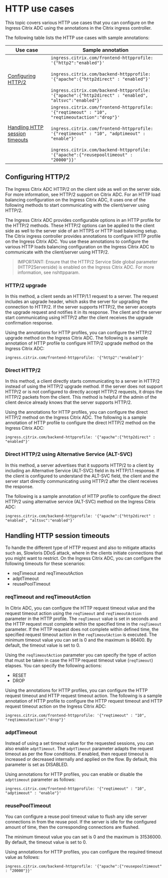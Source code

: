 # HTTP use cases

This topic covers various HTTP use cases that you can configure on the Ingress Citrix ADC using the annotations in the Citrix ingress controller.

The following table lists the HTTP use cases with sample annotations:

| Use case | Sample annotation |
| -------- | ----------------- |
| [Configuring HTTP/2](#configuring-http2) | `ingress.citrix.com/frontend-httpprofile: '{"http2":"enabled"}'` </br> </br>`ingress.citrix.com/backend-httpprofile: '{"apache":{"http2direct" : "enabled"}'` </br></br> `ingress.citrix.com/backend-httpprofile: '{"apache":{"http2direct" : "enabled", "altsvc":"enabled"}'` |
| [Handling HTTP session timeouts](#handling-http-session-timeouts) | `ingress.citrix.com/frontend-httpprofile: '{"reqtimeout" : "10", "reqtimeoutaction":"drop"}'` </br> </br> `ingress.citrix.com/frontend-httpprofile: '{"reqtimeout" : "10", "adptimeout" : "enable"}'` </br> </br>  `ingress.citrix.com/backend-httpprofile: '{"apache":{"reusepooltimeout" : "20000"}}'` |

## Configuring HTTP/2

The Ingress Citrix ADC HTTP/2 on the client side as well on the server side. For more information, see HTTP/2 support on Citrix ADC. For an HTTP load balancing configuration on the Ingress Citrix ADC, it uses one of the following methods to start communicating with the client/server using HTTP/2.

The Ingress Citrix ADC provides configurable options in an HTTP profile for the HTTP/2 methods. These HTTP/2 options can be applied to the client side as well to the server side of an HTTPS or HTTP load balancing setup. The Citrix ingress controller provides annotations to configure HTTP profile on the Ingress Citrix ADC. You use these annotations to configure the various HTTP loads balancing configuration on the Ingress Citrix ADC to communicate with the client/server using HTTP/2.

>IMPORTANT: Ensure that the HTTP/2 Service Side global parameter (HTTP2Serverside) is enabled on the Ingress Citrix ADC. For more information, see nshttpparam.

### HTTP/2 upgrade

In this method, a client sends an HTTP/1.1 request to a server. The request includes an upgrade header, which asks the server for upgrading the connection to HTTP/2. If the server supports HTTP/2, the server accepts the upgrade request and notifies it in its response. The client and the server start communicating using HTTP/2 after the client receives the upgrade confirmation response.

Using the annotations for HTTP profiles, you can configure the HTTP/2 upgrade method on the Ingress Citrix ADC. The following is a sample annotation of HTTP profile to configure HTTP/2 upgrade method on the Ingress Citrix ADC:

    ingress.citrix.com/frontend-httpprofile: '{"http2":"enabled"}'

### Direct HTTP/2

In this method, a client directly starts communicating to a server in HTTP/2 instead of using the HTTP/2 upgrade method. If the server does not support HTTP/2 or is not configured to directly accept HTTP/2 requests, it drops the HTTP/2 packets from the client. This method is helpful if the admin of the client device already knows that the server supports HTTP/2.

Using the annotations for HTTP profiles, you can configure the direct HTTP/2 method on the Ingress Citrix ADC. The following is a sample annotation of HTTP profile to configure the direct HTTP/2 method on the Ingress Citrix ADC:

    ingress.citrix.com/backend-httpprofile: '{"apache":{"http2direct" : "enabled"}'

### Direct HTTP/2 using Alternative Service (ALT-SVC)

In this method, a server advertises that it supports HTTP/2 to a client by including an Alternative Service (ALT-SVC) field in its HTTP/1.1 response. If the client is configured to understand the ALT-SVC field, the client and the server start directly communicating using HTTP/2 after the client receives the response.

The following is a sample annotation of HTTP profile to configure the direct HTTP/2 using alternative service (ALT-SVC) method on the Ingress Citrix ADC:

    ingress.citrix.com/backend-httpprofile: '{"apache":{"http2direct" : "enabled", "altsvc":"enabled"}'

## Handling HTTP session timeouts

To handle the different type of HTTP request and also to mitigate attacks such as, Slowloris DDoS attack, where in the clients initiate connections that you might want to restrict. On the Ingress Citrix ADC, you can configure the following timeouts for these scenarios:

-  reqTimeout and reqTimeoutAction
-  adptTimeout
-  reusePoolTimeout

### reqTimeout and reqTimeoutAction

In Citrix ADC, you can configure the HTTP request timeout value and the request timeout action using the `reqTimeout` and `reqTimeoutAction` parameter in the HTTP profile. The `reqTimeout` value is set in seconds and the HTTP request must complete within the specified time in the `reqTimeout` parameter. If the HTTP request does not complete within defined time, the specified request timeout action in the `reqTimeoutAction` is executed. The minimum timeout value you can set is 0 and the maximum is 86400. By default, the timeout value is set to 0.

Using the `reqTimeoutAction` parameter you can specify the type of action that must be taken in case the HTTP request timeout value (`reqTimeout`) elapses. You can specify the following actions:

-  RESET
-  DROP

Using the annotations for HTTP profiles, you can configure the HTTP request timeout and HTTP request timeout action. The following is a sample annotation of HTTP profile to configure the HTTP request timeout and HTTP request timeout action on the Ingress Citrix ADC:

    ingress.citrix.com/frontend-httpprofile: '{"reqtimeout" : "10", "reqtimeoutaction":"drop"}'

### adptTimeout

Instead of using a set timeout value for the requested sessions, you can also enable `adptTimeout`. The `adptTimeout` parameter adapts the request timeout as per the flow conditions. If enabled, then request timeout is increased or decreased internally and applied on the flow. By default, this parameter is set as DISABLED.

Using annotations for HTTP profiles, you can enable or disable the `adpttimeout` parameter as follows:

    ingress.citrix.com/frontend-httpprofile: '{"reqtimeout" : "10", "adptimeout" : "enable"}'

### reusePoolTimeout

You can configure a reuse pool timeout value to flush any idle server connections in from the reuse pool. If the server is idle for the configured amount of time, then the corresponding connections are flushed.

The minimum timeout value you can set is 0 and the maximum is 31536000. By default, the timeout value is set to 0.

Using annotations for HTTP profiles, you can configure the required timeout value as follows:

    ingress.citrix.com/backend-httpprofile: '{"apache":{"reusepooltimeout" : "20000"}}'
